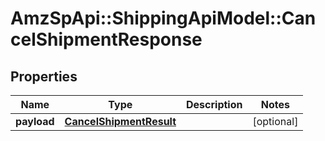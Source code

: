 # AmzSpApi::ShippingApiModel::CancelShipmentResponse

## Properties
Name | Type | Description | Notes
------------ | ------------- | ------------- | -------------
**payload** | [**CancelShipmentResult**](CancelShipmentResult.md) |  | [optional] 

